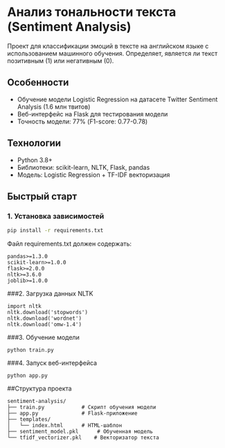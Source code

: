 # Анализ тональности текста (Sentiment Analysis)

Проект для классификации эмоций в тексте на английском языке с использованием машинного обучения. Определяет, является ли текст позитивным (1) или негативным (0).

## Особенности
- Обучение модели Logistic Regression на датасете Twitter Sentiment Analysis (1.6 млн твитов)
- Веб-интерфейс на Flask для тестирования модели
- Точность модели: 77% (F1-score: 0.77-0.78)

## Технологии
- Python 3.8+
- Библиотеки: scikit-learn, NLTK, Flask, pandas
- Модель: Logistic Regression + TF-IDF векторизация

## Быстрый старт

### 1. Установка зависимостей
```bash
pip install -r requirements.txt
```
Файл requirements.txt должен содержать:

```
pandas>=1.3.0
scikit-learn>=1.0.0
flask>=2.0.0
nltk>=3.6.0
joblib>=1.0.0
```

###2. Загрузка данных NLTK

```
import nltk
nltk.download('stopwords')
nltk.download('wordnet')
nltk.download('omw-1.4')
```

###3. Обучение модели

```
python train.py
```

###4. Запуск веб-интерфейса

```
python app.py
```

##Структура проекта

```
sentiment-analysis/
├── train.py            # Скрипт обучения модели
├── app.py              # Flask-приложение
├── templates/
│   └── index.html      # HTML-шаблон
├── sentiment_model.pkl      # Обученная модель
└── tfidf_vectorizer.pkl    # Векторизатор текста
```
